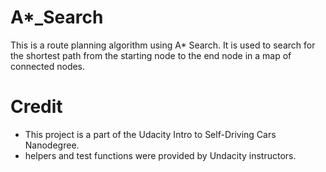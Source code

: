 ﻿# A*_Search
This is a route planning algorithm using A* Search. It is used to search for the shortest path from the starting node
to the end node in a map of connected nodes.

# Credit
- This project is a part of the Udacity Intro to Self-Driving Cars Nanodegree. 
- helpers and test functions were provided by Undacity instructors.
